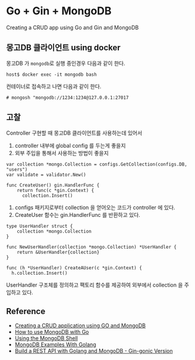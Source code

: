 # Go + Gin + MongoDB

Creating a CRUD app using Go and Gin and MongoDB

## 몽고DB 클라이언트 using docker
몽고DB 가 `mongodb`로 실행 중인경우 다음과 같이 한다.
```
host$ docker exec -it mongodb bash
```
컨테이너로 접속하고 나면 다음과 같이 한다.
```
# mongosh "mongodb://1234:1234@127.0.0.1:27017
```

## 고찰
Controller 구현할 때 몽고DB 클라이언트를 사용하는데 있어서
1. controller 내부에 global config 를 두는게 좋을지
2. 외부 주입을 통해서 사용하는 방법이 좋을지 

```
var collection *mongo.Collection = configs.GetCollection(configs.DB, "users")
var validate = validator.New()

func CreateUser() gin.HandlerFunc {
    return func(c *gin.Context) {
      collection.Insert()
```
1. configs 패키지로부터 collection 을 얻어오는 코드가 controller 에 있다.
2. CreateUser 함수는 gin.HandlerFunc 를 반환하고 있다.

```
type UserHandler struct {
	collection *mongo.Collection
}

func NewUserHandler(collection *mongo.Collection) *UserHandler {
	return &UserHandler{collection}
}

func (h *UserHandler) CreateAUser(c *gin.Context) {
  h.collection.Insert()
```
UserHandler 구조체를 정의하고 팩토리 함수를 제공하여 외부에서 collection 을 주입하고 있다.

## Reference
- [Creating a CRUD application using GO and MongoDB](https://medium.com/@kumar16.pawan/creating-a-crud-application-using-go-and-mongodb-cc077ce2d0e)
- [How to use MongoDB with Go](https://blog.logrocket.com/how-to-use-mongodb-with-go/)
- [Using the MongoDB Shell](https://www.mongodb.com/basics/examples)
- [MongoDB Examples With Golang](https://blog.ruanbekker.com/blog/2019/04/17/mongodb-examples-with-golang/)
- [Build a REST API with Golang and MongoDB - Gin-gonic Version](https://dev.to/hackmamba/build-a-rest-api-with-golang-and-mongodb-gin-gonic-version-269m)
